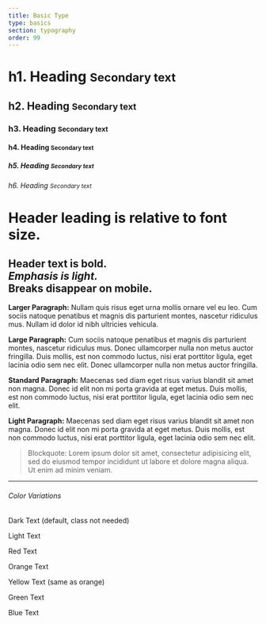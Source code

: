```yaml
---
title: Basic Type
type: basics
section: typography
order: 99
---
```



<h1>h1. Heading <small>Secondary text</small></h1>
<h2>h2. Heading <small>Secondary text</small></h2>
<h3>h3. Heading <small>Secondary text</small></h3>
<h4>h4. Heading <small>Secondary text</small></h4>
<h5>h5. Heading <small>Secondary text</small></h5>
<h6>h6. Heading <small>Secondary text</small></h6>

<h1>Header leading is relative to font size.</h1>

<h2>Header text is bold. <br/><em>Emphasis is light.</em> <br/>Breaks disappear on mobile.</h2>

<p class="text-larger"><strong>Larger Paragraph:</strong> Nullam quis risus eget urna mollis ornare vel eu leo. Cum sociis natoque penatibus et magnis dis parturient montes, nascetur ridiculus mus. Nullam id dolor id nibh ultricies vehicula.</p>

<p class="text-large"><strong>Large Paragraph:</strong> Cum sociis natoque penatibus et magnis dis parturient montes, nascetur ridiculus mus. Donec ullamcorper nulla non metus auctor fringilla. Duis mollis, est non commodo luctus, nisi erat porttitor ligula, eget lacinia odio sem nec elit. Donec ullamcorper nulla non metus auctor fringilla.</p>

<p><strong>Standard Paragraph:</strong> Maecenas sed diam eget risus varius blandit sit amet non magna. Donec id elit non mi porta gravida at eget metus. Duis mollis, est non commodo luctus, nisi erat porttitor ligula, eget lacinia odio sem nec elit.</p>

<p class="text-light"><strong>Light Paragraph:</strong> Maecenas sed diam eget risus varius blandit sit amet non magna. Donec id elit non mi porta gravida at eget metus. Duis mollis, est non commodo luctus, nisi erat porttitor ligula, eget lacinia odio sem nec elit.</p>

<blockquote>Blockquote: Lorem ipsum dolor sit amet, consectetur adipisicing elit, sed do eiusmod tempor incididunt ut labore et dolore magna aliqua. Ut enim ad minim veniam.</blockquote>

---

<h6>Color Variations</h6>

<p class="text-dark">Dark Text <span class="text-light text-italic">(default, class not needed)</span></p>
<p class="text-light">Light Text</p>
<p class="text-red">Red Text</p>
<p class="text-orange">Orange Text</p>
<p class="text-yellow">Yellow Text <span class="text-light text-italic">(same as orange)</span></p>
<p class="text-green">Green Text</p>
<p class="text-blue">Blue Text</p>


